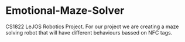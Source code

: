 # Emotional-Maze-Solver
CS1822 LeJOS Robotics Project.
For our project we are creating a maze solving robot that will have different behaviours bassed on NFC tags.
